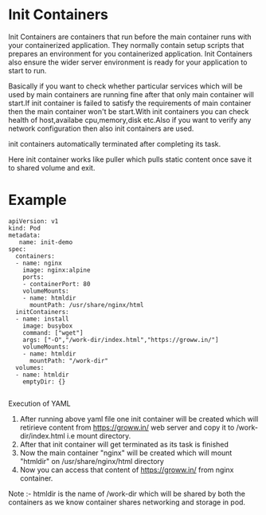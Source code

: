 # Init Containers


Init Containers are containers that run before the main container runs with your containerized application. They normally contain setup scripts that prepares an environment for you containerized application. Init Containers also ensure the wider server environment is ready for your application to start to run.

Basically if you want to check whether particular services which will be used by main containers are running fine after that only main container will start.If init container is failed to satisfy the requirements of main container then the main container won't be start.With init containers you can check health of host,availabe cpu,memory,disk etc.Also if you want to verify any network configuration then also init containers are used.

init containers automatically terminated after completing its task.

Here init container works like puller which pulls static content once save it to shared volume and exit.


# Example 
```console
apiVersion: v1
kind: Pod
metadata:
   name: init-demo
spec:
  containers:
  - name: nginx
    image: nginx:alpine
    ports:
    - containerPort: 80
    volumeMounts:
    - name: htmldir
      mountPath: /usr/share/nginx/html
  initContainers: 
  - name: install
    image: busybox
    command: ["wget"]
    args: ["-O","/work-dir/index.html","https://groww.in/"]
    volumeMounts: 
    - name: htmldir
      mountPath: "/work-dir"
  volumes:
  - name: htmldir
    emptyDir: {} 
    
```
Execution of YAML

1) After running above yaml file one init container will be created which will retirieve content from https://groww.in/  web server and copy it to /work-dir/index.html i.e mount directory.
2) After that init container will get terminated as its task is finished
3) Now the main container "nginx" will be created which will mount "htmldir" on /usr/share/nginx/html directory
4) Now you can access that content of https://groww.in/ from nginx container.

Note :- htmldir is the name of /work-dir which will be shared by both the containers as we know container shares networking and storage in pod.
